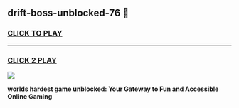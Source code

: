 
## drift-boss-unblocked-76 👋
<h3>
<a href="https://premium.freeplayer.one?title=drift-boss-unblocked-76&ref=14F">CLICK TO PLAY</a></h3>
<hr>

<h3>
<a href="https://premium.freeplayer.one?title=drift-boss-unblocked-76&ref=14F">CLICK 2 PLAY</a>
  
</h3>

<a href="https://premium.freeplayer.one?title=drift-boss-unblocked-76&ref=12F/"><img src="https://clearcache.store/games.png"></a>


**worlds hardest game unblocked: Your Gateway to Fun and Accessible Online Gaming**
